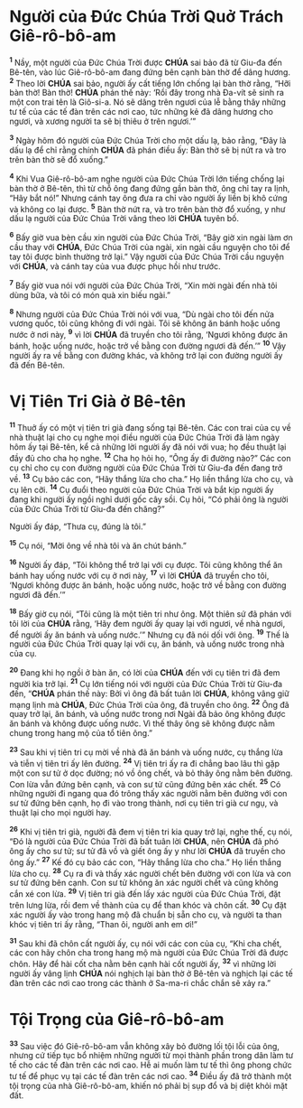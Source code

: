 # Người của Đức Chúa Trời Quở Trách Giê-rô-bô-am

<sup><b>1</b></sup> Nầy, một người của Đức Chúa Trời được **CHÚA** sai bảo đã từ Giu-đa đến Bê-tên, vào lúc Giê-rô-bô-am đang đứng bên cạnh bàn thờ để dâng hương. <sup><b>2</b></sup> Theo lời **CHÚA** sai bảo, người ấy cất tiếng lớn chống lại bàn thờ rằng, “Hỡi bàn thờ! Bàn thờ! **CHÚA** phán thế này: ‘Rồi đây trong nhà Đa-vít sẽ sinh ra một con trai tên là Giô-si-a. Nó sẽ dâng trên ngươi của lễ bằng thây những tư tế của các tế đàn trên các nơi cao, tức những kẻ đã dâng hương cho ngươi, và xương người ta sẽ bị thiêu ở trên ngươi.’”

<sup><b>3</b></sup> Ngày hôm đó người của Đức Chúa Trời cho một dấu lạ, bảo rằng, “Đây là dấu lạ để chỉ rằng chính **CHÚA** đã phán điều ấy: Bàn thờ sẽ bị nứt ra và tro trên bàn thờ sẽ đổ xuống.”

<sup><b>4</b></sup> Khi Vua Giê-rô-bô-am nghe người của Đức Chúa Trời lớn tiếng chống lại bàn thờ ở Bê-tên, thì từ chỗ ông đang đứng gần bàn thờ, ông chỉ tay ra lịnh, “Hãy bắt nó!” Nhưng cánh tay ông đưa ra chỉ vào người ấy liền bị khô cứng và không co lại được. <sup><b>5</b></sup> Bàn thờ nứt ra, và tro trên bàn thờ đổ xuống, y như dấu lạ người của Đức Chúa Trời vâng theo lời **CHÚA** tuyên bố.

<sup><b>6</b></sup> Bấy giờ vua bèn cầu xin người của Đức Chúa Trời, “Bây giờ xin ngài làm ơn cầu thay với **CHÚA**, Đức Chúa Trời của ngài, xin ngài cầu nguyện cho tôi để tay tôi được bình thường trở lại.” Vậy người của Đức Chúa Trời cầu nguyện với **CHÚA**, và cánh tay của vua được phục hồi như trước.

<sup><b>7</b></sup> Bấy giờ vua nói với người của Đức Chúa Trời, “Xin mời ngài đến nhà tôi dùng bữa, và tôi có món quà xin biếu ngài.”

<sup><b>8</b></sup> Nhưng người của Đức Chúa Trời nói với vua, “Dù ngài cho tôi đến nửa vương quốc, tôi cũng không đi với ngài. Tôi sẽ không ăn bánh hoặc uống nước ở nơi này, <sup><b>9</b></sup> vì lời **CHÚA** đã truyền cho tôi rằng, ‘Ngươi không được ăn bánh, hoặc uống nước, hoặc trở về bằng con đường ngươi đã đến.’” <sup><b>10</b></sup> Vậy người ấy ra về bằng con đường khác, và không trở lại con đường người ấy đã đến Bê-tên.

# Vị Tiên Tri Già ở Bê-tên

<sup><b>11</b></sup> Thuở ấy có một vị tiên tri già đang sống tại Bê-tên. Các con trai của cụ về nhà thuật lại cho cụ nghe mọi điều người của Đức Chúa Trời đã làm ngày hôm ấy tại Bê-tên, kể cả những lời người ấy đã nói với vua; họ đều thuật lại đầy đủ cho cha họ nghe. <sup><b>12</b></sup> Cha họ hỏi họ, “Ông ấy đi đường nào?” Các con cụ chỉ cho cụ con đường người của Đức Chúa Trời từ Giu-đa đến đang trở về. <sup><b>13</b></sup> Cụ bảo các con, “Hãy thắng lừa cho cha.” Họ liền thắng lừa cho cụ, và cụ lên cỡi. <sup><b>14</b></sup> Cụ đuổi theo người của Đức Chúa Trời và bắt kịp người ấy đang khi người ấy ngồi nghỉ dưới gốc cây sồi. Cụ hỏi, “Có phải ông là người của Đức Chúa Trời từ Giu-đa đến chăng?”

Người ấy đáp, “Thưa cụ, đúng là tôi.”

<sup><b>15</b></sup> Cụ nói, “Mời ông về nhà tôi và ăn chút bánh.”

<sup><b>16</b></sup> Người ấy đáp, “Tôi không thể trở lại với cụ được. Tôi cũng không thể ăn bánh hay uống nước với cụ ở nơi này, <sup><b>17</b></sup> vì lời **CHÚA** đã truyền cho tôi, ‘Ngươi không được ăn bánh, hoặc uống nước, hoặc trở về bằng con đường ngươi đã đến.’”

<sup><b>18</b></sup> Bấy giờ cụ nói, “Tôi cũng là một tiên tri như ông. Một thiên sứ đã phán với tôi lời của **CHÚA** rằng, ‘Hãy đem người ấy quay lại với ngươi, về nhà ngươi, để người ấy ăn bánh và uống nước.’” Nhưng cụ đã nói dối với ông. <sup><b>19</b></sup> Thế là người của Đức Chúa Trời quay lại với cụ, ăn bánh, và uống nước trong nhà của cụ.

<sup><b>20</b></sup> Đang khi họ ngồi ở bàn ăn, có lời của **CHÚA** đến với cụ tiên tri đã đem người kia trở lại. <sup><b>21</b></sup> Cụ lớn tiếng nói với người của Đức Chúa Trời từ Giu-đa đến, “**CHÚA** phán thế này: Bởi vì ông đã bất tuân lời **CHÚA**, không vâng giữ mạng lịnh mà **CHÚA**, Đức Chúa Trời của ông, đã truyền cho ông. <sup><b>22</b></sup> Ông đã quay trở lại, ăn bánh, và uống nước trong nơi Ngài đã bảo ông không được ăn bánh và không được uống nước. Vì thế thây ông sẽ không được nằm chung trong hang mộ của tổ tiên ông.”

<sup><b>23</b></sup> Sau khi vị tiên tri cụ mời về nhà đã ăn bánh và uống nước, cụ thắng lừa và tiễn vị tiên tri ấy lên đường. <sup><b>24</b></sup> Vị tiên tri ấy ra đi chẳng bao lâu thì gặp một con sư tử ở dọc đường; nó vồ ông chết, và bỏ thây ông nằm bên đường. Con lừa vẫn đứng bên cạnh, và con sư tử cũng đứng bên xác chết. <sup><b>25</b></sup> Có những người đi ngang qua đó trông thấy xác người nằm bên đường với con sư tử đứng bên cạnh, họ đi vào trong thành, nơi cụ tiên tri già cư ngụ, và thuật lại cho mọi người hay.

<sup><b>26</b></sup> Khi vị tiên tri già, người đã đem vị tiên tri kia quay trở lại, nghe thế, cụ nói, “Đó là người của Đức Chúa Trời đã bất tuân lời **CHÚA**, nên **CHÚA** đã phó ông ấy cho sư tử; sư tử đã vồ và giết ông ấy y như lời **CHÚA** đã truyền cho ông ấy.” <sup><b>27</b></sup> Kế đó cụ bảo các con, “Hãy thắng lừa cho cha.” Họ liền thắng lừa cho cụ. <sup><b>28</b></sup> Cụ ra đi và thấy xác người chết bên đường với con lừa và con sư tử đứng bên cạnh. Con sư tử không ăn xác người chết và cũng không cắn xé con lừa. <sup><b>29</b></sup> Vị tiên tri già đến lấy xác người của Đức Chúa Trời, đặt trên lưng lừa, rồi đem về thành của cụ để than khóc và chôn cất. <sup><b>30</b></sup> Cụ đặt xác người ấy vào trong hang mộ đã chuẩn bị sẵn cho cụ, và người ta than khóc vị tiên tri ấy rằng, “Than ôi, người anh em ơi!”

<sup><b>31</b></sup> Sau khi đã chôn cất người ấy, cụ nói với các con của cụ, “Khi cha chết, các con hãy chôn cha trong hang mộ mà người của Đức Chúa Trời đã được chôn. Hãy để hài cốt cha nằm bên cạnh hài cốt người ấy, <sup><b>32</b></sup> vì những lời người ấy vâng lịnh **CHÚA** nói nghịch lại bàn thờ ở Bê-tên và nghịch lại các tế đàn trên các nơi cao trong các thành ở Sa-ma-ri chắc chắn sẽ xảy ra.”

# Tội Trọng của Giê-rô-bô-am

<sup><b>33</b></sup> Sau việc đó Giê-rô-bô-am vẫn không xây bỏ đường lối tội lỗi của ông, nhưng cứ tiếp tục bổ nhiệm những người từ mọi thành phần trong dân làm tư tế cho các tế đàn trên các nơi cao. Hễ ai muốn làm tư tế thì ông phong chức tư tế để phục vụ tại các tế đàn trên các nơi cao. <sup><b>34</b></sup> Điều ấy đã trở thành một tội trọng của nhà Giê-rô-bô-am, khiến nó phải bị sụp đổ và bị diệt khỏi mặt đất.
